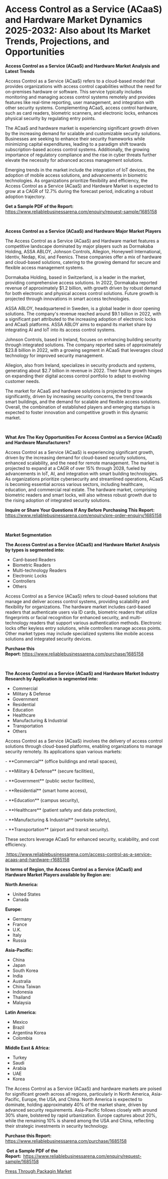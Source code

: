 <p><h1>Access Control as a Service (ACaaS) and Hardware Market Dynamics 2025-2032: Also about Its Market Trends, Projections, and Opportunities</h1></p><p><strong>Access Control as a Service (ACaaS) and Hardware Market Analysis and Latest Trends</strong></p>
<p><p>Access Control as a Service (ACaaS) refers to a cloud-based model that provides organizations with access control capabilities without the need for on-premises hardware or software. This service typically includes monitoring and managing access control systems remotely and provides features like real-time reporting, user management, and integration with other security systems. Complementing ACaaS, access control hardware, such as card readers, biometric scanners, and electronic locks, enhances physical security by regulating entry points.</p><p>The ACaaS and hardware market is experiencing significant growth driven by the increasing demand for scalable and customizable security solutions. Businesses are seeking to enhance their security frameworks while minimizing capital expenditures, leading to a paradigm shift towards subscription-based access control systems. Additionally, the growing importance of regulatory compliance and the rise in cyber threats further elevate the necessity for advanced access management solutions.</p><p>Emerging trends in the market include the integration of IoT devices, the adoption of mobile access solutions, and advancements in biometric technologies. As organizations prioritize flexibility and efficiency, the Access Control as a Service (ACaaS) and Hardware Market is expected to grow at a CAGR of 12.7% during the forecast period, indicating a robust adoption trajectory.</p></p>
<p><strong>Get a Sample PDF of the Report:&nbsp;</strong> <a href="https://www.reliablebusinessarena.com/enquiry/request-sample/1685158?utm_campaign=3251&utm_medium=2&utm_source=Github&utm_content=ia&utm_term=26032025&utm_id=access-control-as-a-service-acaas-and-hardware">https://www.reliablebusinessarena.com/enquiry/request-sample/1685158</a></p>
<p>&nbsp;</p>
<p><strong>Access Control as a Service (ACaaS) and Hardware Major Market Players</strong></p>
<p><p>The Access Control as a Service (ACaaS) and Hardware market features a competitive landscape dominated by major players such as Dormakaba Holding, ASSA ABLOY, Johnson Controls, Allegion, Honeywell International, Identiv, Nedap, Kisi, and Feenics. These companies offer a mix of hardware and cloud-based solutions, catering to the growing demand for secure and flexible access management systems.</p><p>Dormakaba Holding, based in Switzerland, is a leader in the market, providing comprehensive access solutions. In 2022, Dormakaba reported revenue of approximately $1.2 billion, with growth driven by robust demand for both electronic and physical access control solutions. Future growth is projected through innovations in smart access technologies.</p><p>ASSA ABLOY, headquartered in Sweden, is a global leader in door opening solutions. The company's revenue reached around $9.1 billion in 2022, with a significant part attributed to the increasing adoption of electronic locks and ACaaS platforms. ASSA ABLOY aims to expand its market share by integrating AI and IoT into its access control systems.</p><p>Johnson Controls, based in Ireland, focuses on enhancing building security through integrated solutions. The company reported sales of approximately $23.8 billion in 2022, with a growing segment in ACaaS that leverages cloud technology for improved security management.</p><p>Allegion, also from Ireland, specializes in security products and systems, generating about $2.7 billion in revenue in 2022. Their future growth hinges on expanding their digital access control portfolio to adapt to evolving customer needs.</p><p>The market for ACaaS and hardware solutions is projected to grow significantly, driven by increasing security concerns, the trend towards smart buildings, and the demand for scalable and flexible access solutions. Overall, the combination of established players and emerging startups is expected to foster innovation and competitive growth in this dynamic market.</p></p>
<p>&nbsp;</p>
<p><strong>What Are The Key Opportunities For Access Control as a Service (ACaaS) and Hardware Manufacturers?</strong></p>
<p><p>Access Control as a Service (ACaaS) is experiencing significant growth, driven by the increasing demand for cloud-based security solutions, enhanced scalability, and the need for remote management. The market is projected to expand at a CAGR of over 15% through 2028, fueled by advancements in IoT, AI, and integration with smart building technologies. As organizations prioritize cybersecurity and streamlined operations, ACaaS is becoming essential across various sectors, including healthcare, education, and commercial real estate. The hardware market, comprising biometric readers and smart locks, will also witness robust growth due to the rising adoption of integrated security solutions.</p></p>
<p><strong>Inquire or Share Your Questions If Any Before Purchasing This Report:</strong> <a href="https://www.reliablebusinessarena.com/enquiry/pre-order-enquiry/1685158?utm_campaign=3251&utm_medium=2&utm_source=Github&utm_content=ia&utm_term=26032025&utm_id=access-control-as-a-service-acaas-and-hardware">https://www.reliablebusinessarena.com/enquiry/pre-order-enquiry/1685158</a></p>
<p>&nbsp;</p>
<p><strong>Market Segmentation</strong></p>
<p><strong>The Access Control as a Service (ACaaS) and Hardware Market Analysis by types is segmented into:</strong></p>
<p><ul><li>Card-based Readers</li><li>Biometric Readers</li><li>Multi-technology Readers</li><li>Electronic Locks</li><li>Controllers</li><li>Others</li></ul></p>
<p><p>Access Control as a Service (ACaaS) refers to cloud-based solutions that manage and deliver access control systems, providing scalability and flexibility for organizations. The hardware market includes card-based readers that authenticate users via ID cards, biometric readers that utilize fingerprints or facial recognition for enhanced security, and multi-technology readers that support various authentication methods. Electronic locks offer keyless entry solutions, while controllers manage access points. Other market types may include specialized systems like mobile access solutions and integrated security devices.</p></p>
<p><strong>Purchase this Report:&nbsp;</strong><a href="https://www.reliablebusinessarena.com/purchase/1685158?utm_campaign=3251&utm_medium=2&utm_source=Github&utm_content=ia&utm_term=26032025&utm_id=access-control-as-a-service-acaas-and-hardware">https://www.reliablebusinessarena.com/purchase/1685158</a></p>
<p>&nbsp;</p>
<p><strong>The Access Control as a Service (ACaaS) and Hardware Market Industry Research by Application is segmented into:</strong></p>
<p><ul><li>Commercial</li><li>Military & Defense</li><li>Government</li><li>Residential</li><li>Education</li><li>Healthcare</li><li>Manufacturing & Industrial</li><li>Transportation</li><li>Others</li></ul></p>
<p><p>Access Control as a Service (ACaaS) involves the delivery of access control solutions through cloud-based platforms, enabling organizations to manage security remotely. Its applications span various markets: </p><p>- **Commercial** (office buildings and retail spaces),</p><p>- **Military & Defense** (secure facilities),</p><p>- **Government** (public sector facilities),</p><p>- **Residential** (smart home access),</p><p>- **Education** (campus security),</p><p>- **Healthcare** (patient safety and data protection),</p><p>- **Manufacturing & Industrial** (worksite safety),</p><p>- **Transportation** (airport and transit security). </p><p>These sectors leverage ACaaS for enhanced security, scalability, and cost efficiency.</p></p>
<p><a href="https://www.reliablebusinessarena.com/access-control-as-a-service-acaas-and-hardware-r1685158?utm_campaign=3251&utm_medium=2&utm_source=Github&utm_content=ia&utm_term=26032025&utm_id=access-control-as-a-service-acaas-and-hardware">&nbsp;https://www.reliablebusinessarena.com/access-control-as-a-service-acaas-and-hardware-r1685158</a></p>
<p><strong>In terms of Region, the Access Control as a Service (ACaaS) and Hardware Market Players available by Region are:</strong></p>
<p>
    <p> <strong> North America: </strong>
        <ul>
            <li>United States</li>
            <li>Canada</li>
        </ul>
        </p> 
    <p> <strong> Europe: </strong>
        <ul>
            <li>Germany</li>
            <li>France</li>
            <li>U.K.</li>
            <li>Italy</li>
            <li>Russia</li>
        </ul>
        </p> 
    <p> <strong> Asia-Pacific: </strong>
        <ul>
            <li>China</li>
            <li>Japan</li>
            <li>South Korea</li>
            <li>India</li>
            <li>Australia</li>
            <li>China Taiwan</li>
            <li>Indonesia</li>
            <li>Thailand</li>
            <li>Malaysia</li>
        </ul>
        </p> 
    <p> <strong> Latin America: </strong>
        <ul>
            <li>Mexico</li>
            <li>Brazil</li>
            <li>Argentina Korea</li>
            <li>Colombia</li>
        </ul>
        </p> 
    <p> <strong> Middle East & Africa: </strong>
        <ul>
            <li>Turkey</li>
            <li>Saudi</li>
            <li>Arabia</li>
            <li>UAE</li>
            <li>Korea</li>
        </ul>
    </p>
    </p>
<p><p>The Access Control as a Service (ACaaS) and hardware markets are poised for significant growth across all regions, particularly in North America, Asia-Pacific, Europe, the USA, and China. North America is expected to dominate, holding approximately 40% of the market share, driven by advanced security requirements. Asia-Pacific follows closely with around 30% share, bolstered by rapid urbanization. Europe captures about 20%, while the remaining 10% is shared among the USA and China, reflecting their strategic investments in security technology.</p></p>
<p><strong>Purchase this Report: </strong><a href="https://www.reliablebusinessarena.com/purchase/1685158?utm_campaign=3251&utm_medium=2&utm_source=Github&utm_content=ia&utm_term=26032025&utm_id=access-control-as-a-service-acaas-and-hardware">https://www.reliablebusinessarena.com/purchase/1685158</a></p>
<p>&nbsp;<strong>Get a Sample PDF of the Report:&nbsp;&nbsp;</strong><a href="https://www.reliablebusinessarena.com/enquiry/request-sample/1685158?utm_campaign=3251&utm_medium=2&utm_source=Github&utm_content=ia&utm_term=26032025&utm_id=access-control-as-a-service-acaas-and-hardware">https://www.reliablebusinessarena.com/enquiry/request-sample/1685158</a></p>
<p><strong></strong></p>
<p><p><a href="https://github.com/shrebasokib/Market-Research-Report-List-1/blob/main/press-through-packagin-market.md?utm_campaign=3251&utm_medium=2&utm_source=Github&utm_content=ia&utm_term=26032025&utm_id=access-control-as-a-service-acaas-and-hardware">Press Through Packagin Market</a></p></p>